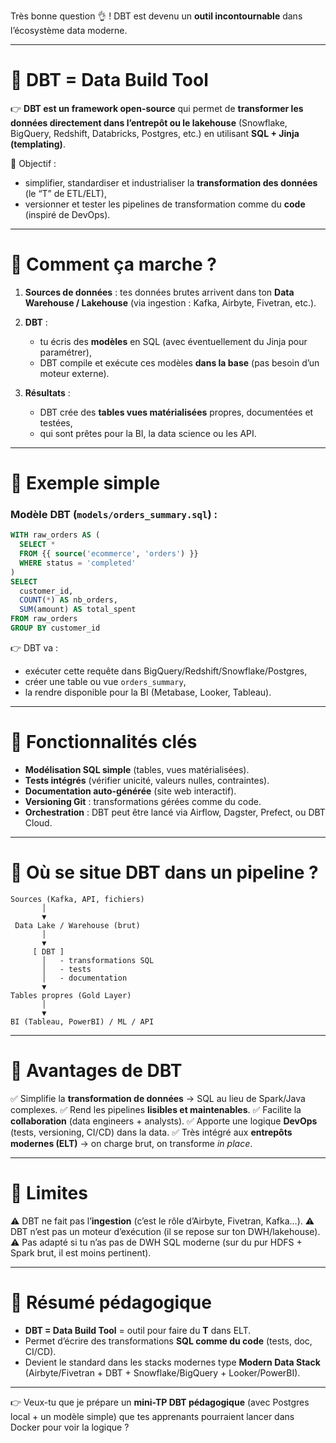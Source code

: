 Très bonne question 👌 !
DBT est devenu un **outil incontournable** dans l’écosystème data moderne.

---

# 🔹 DBT = **Data Build Tool**

👉 **DBT est un framework open-source** qui permet de **transformer les données directement dans l’entrepôt ou le lakehouse** (Snowflake, BigQuery, Redshift, Databricks, Postgres, etc.) en utilisant **SQL + Jinja (templating)**.

🎯 Objectif :

* simplifier, standardiser et industrialiser la **transformation des données** (le “T” de ETL/ELT),
* versionner et tester les pipelines de transformation comme du **code** (inspiré de DevOps).

---

# 🔹 Comment ça marche ?

1. **Sources de données** : tes données brutes arrivent dans ton **Data Warehouse / Lakehouse** (via ingestion : Kafka, Airbyte, Fivetran, etc.).

2. **DBT** :

   * tu écris des **modèles** en SQL (avec éventuellement du Jinja pour paramétrer),
   * DBT compile et exécute ces modèles **dans la base** (pas besoin d’un moteur externe).

3. **Résultats** :

   * DBT crée des **tables vues matérialisées** propres, documentées et testées,
   * qui sont prêtes pour la BI, la data science ou les API.

---

# 🔹 Exemple simple

### Modèle DBT (`models/orders_summary.sql`) :

```sql
WITH raw_orders AS (
  SELECT *
  FROM {{ source('ecommerce', 'orders') }}
  WHERE status = 'completed'
)
SELECT
  customer_id,
  COUNT(*) AS nb_orders,
  SUM(amount) AS total_spent
FROM raw_orders
GROUP BY customer_id
```

👉 DBT va :

* exécuter cette requête dans BigQuery/Redshift/Snowflake/Postgres,
* créer une table ou vue `orders_summary`,
* la rendre disponible pour la BI (Metabase, Looker, Tableau).

---

# 🔹 Fonctionnalités clés

* **Modélisation SQL simple** (tables, vues matérialisées).
* **Tests intégrés** (vérifier unicité, valeurs nulles, contraintes).
* **Documentation auto-générée** (site web interactif).
* **Versioning Git** : transformations gérées comme du code.
* **Orchestration** : DBT peut être lancé via Airflow, Dagster, Prefect, ou DBT Cloud.

---

# 🔹 Où se situe DBT dans un pipeline ?

```
Sources (Kafka, API, fichiers) 
       │
       ▼
 Data Lake / Warehouse (brut)
       │
       ▼
     [ DBT ]
       │   - transformations SQL
       │   - tests
       │   - documentation
       ▼
Tables propres (Gold Layer)
       │
       ▼
BI (Tableau, PowerBI) / ML / API
```

---

# 🔹 Avantages de DBT

✅ Simplifie la **transformation de données** → SQL au lieu de Spark/Java complexes.
✅ Rend les pipelines **lisibles et maintenables**.
✅ Facilite la **collaboration** (data engineers + analysts).
✅ Apporte une logique **DevOps** (tests, versioning, CI/CD) dans la data.
✅ Très intégré aux **entrepôts modernes (ELT)** → on charge brut, on transforme *in place*.

---

# 🔹 Limites

⚠️ DBT ne fait pas l’**ingestion** (c’est le rôle d’Airbyte, Fivetran, Kafka…).
⚠️ DBT n’est pas un moteur d’exécution (il se repose sur ton DWH/lakehouse).
⚠️ Pas adapté si tu n’as pas de DWH SQL moderne (sur du pur HDFS + Spark brut, il est moins pertinent).

---

# 📝 Résumé pédagogique

* **DBT = Data Build Tool** = outil pour faire du **T** dans ELT.
* Permet d’écrire des transformations **SQL comme du code** (tests, doc, CI/CD).
* Devient le standard dans les stacks modernes type **Modern Data Stack** (Airbyte/Fivetran + DBT + Snowflake/BigQuery + Looker/PowerBI).

---

👉 Veux-tu que je prépare un **mini-TP DBT pédagogique** (avec Postgres local + un modèle simple) que tes apprenants pourraient lancer dans Docker pour voir la logique ?
